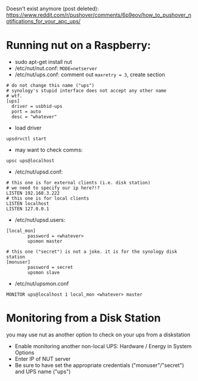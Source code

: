 Doesn't exist anymore (post deleted):
 https://www.reddit.com/r/pushover/comments/6p9eov/how_to_pushover_notifications_for_your_apc_ups/

# Running nut on a Raspberry:
- sudo apt-get install nut
- /etc/nut/nut.conf: ```MODE=netserver```
- /etc/nut/ups.conf: comment out ```maxretry = 3```, create section 
```
# do not change this name ("ups")
# synology's stupid interface does not accept any other name
# wtf.
[ups]
  driver = usbhid-ups
  port = auto
  desc = "whatever"
```
- load driver
```
upsdrvctl start
```
- may want to check comms: 
```
upsc ups@localhost
```
- /etc/nut/upsd.conf:
```
# this one is for external clients (i.e. disk station)
# we need to specify our ip here?!?
LISTEN 192.168.3.222
# this one is for local clients
LISTEN localhost
LISTEN 127.0.0.1
```
- /etc/nut/upsd.users:
```
[local_mon]
        password = <whatever>
        upsmon master

# this one ("secret") is not a joke. it is for the synology disk station
[monuser]
        password = secret
        upsmon slave
```
- /etc/nut/upsmon.conf
```
MONITOR ups@localhost 1 local_mon <whatever> master
```

# Monitoring from a Disk Station
you may use nut as another option to check on your ups from a diskstation
- Enable monitoring another non-local UPS: Hardware / Energy in System Options
- Enter IP of NUT server 
- Be sure to have set the appropriate credentials ("monuser"/"secret") and UPS name ("ups")
